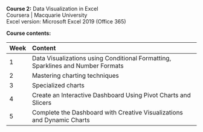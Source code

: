 **Course 2:** Data Visualization in Excel<br>
Coursera | Macquarie University<br>
Excel version: Microsoft Excel 2019 (Office 365)<br>

**Course contents:**

Week | Content
:----|:-------
1 | Data Visualizations using Conditional Formatting, Sparklines and Number Formats
2 | Mastering charting techniques
3 | Specialized charts
4 | Create an Interactive Dashboard Using Pivot Charts and Slicers
5 | Complete the Dashboard with Creative Visualizations and Dynamic Charts
